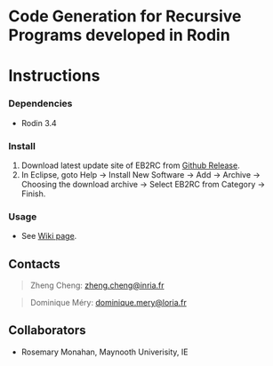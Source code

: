 Code Generation for Recursive Programs developed in Rodin
=======

# Instructions

### Dependencies
* Rodin 3.4

### Install
1. Download latest update site of EB2RC from [Github Release](https://github.com/veriatl/EB2RC/releases/).
2. In Eclipse, goto Help -> Install New Software -> Add -> Archive -> Choosing the download archive -> Select EB2RC from Category -> Finish.

### Usage
* See [Wiki page](https://github.com/veriatl/EB2RC/wiki/).

Contacts
------
> Zheng Cheng: zheng.cheng@inria.fr

> Dominique Méry: dominique.mery@loria.fr

Collaborators
------
* Rosemary Monahan, Maynooth Univerisity, IE

